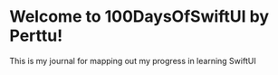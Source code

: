 # Welcome to 100DaysOfSwiftUI by Perttu!

This is my journal for mapping out my progress in learning SwiftUI
